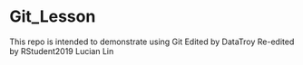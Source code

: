 # Git_Lesson
This repo is intended to demonstrate using Git
Edited by DataTroy
Re-edited by RStudent2019
Lucian Lin